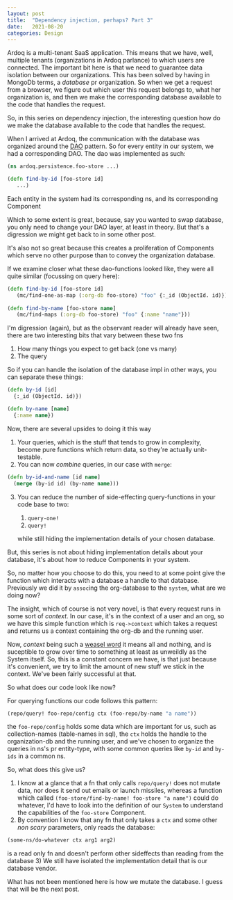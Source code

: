 ```yaml
---
layout: post
title:  "Dependency injection, perhaps? Part 3"
date:   2021-08-20
categories: Design
---
```


Ardoq is a multi-tenant SaaS application. This means that we have, well, multiple tenants (organizations in Ardoq parlance) to which users are connected. The important bit here is that we need to guarantee data isolation between our organizations. This has been solved by having in MongoDb terms, a _database_ pr organization. So when we get a request from a browser, we figure out which user this request belongs to, what her organization is, and then we make the corresponding database available to the code that handles the request.

So, in this series on dependency injection, the interesting question how do we make the database available to the code that handles the request.

When I arrived at Ardoq, the communication with the database was organized around the [DAO](https://en.wikipedia.org/wiki/Data_access_object) pattern. So for every entity in our system, we had a corresponding DAO. The dao was implemented as such:

```clj
(ns ardoq.persistence.foo-store ...)

(defn find-by-id [foo-store id]
   ...)
```

Each entity in the system had its corresponding ns, and its corresponding Component

Which to some extent is great, because, say you wanted to swap database, you only need to change your DAO layer, at least in theory. But that's a digression we might get back to in some other post.

It's also not so great because this creates a proliferation of Components which serve no other purpose than to convey the organization database.

If we examine closer what these dao-functions looked like, they were all quite similar (focussing on query here):

```clj
(defn find-by-id [foo-store id]
   (mc/find-one-as-map (:org-db foo-store) "foo" {:_id (ObjectId. id)}))
   
(defn find-by-name [foo-store name]
   (mc/find-maps (:org-db foo-store) "foo" {:name "name"}))
``` 

I'm digression (again), but as the observant reader will already have seen, there are two interesting bits that vary between these two fns

1) How many things you expect to get back (one vs many)
2) The query

So if you can handle the isolation of the database impl in other ways, you can separate these things:

```clj
(defn by-id [id]
  {:_id (ObjectId. id)})

(defn by-name [name]
  {:name name})
```

Now, there are several upsides to doing it this way

1) Your queries, which is the stuff that tends to grow in complexity, become pure functions which return data, so they're actually unit-testable.
2) You can now _combine_ queries, in our case with `merge`:
```clj
(defn by-id-and-name [id name]
  (merge (by-id id) (by-name name)))
```
3) You can reduce the number of side-effecting query-functions in your code base to two:
    1) `query-one!`
    2) `query!`
   
   while still hiding the implementation details of your chosen database.

But, this series is not about hiding implementation details about your database, it's about how to reduce Components in your system.

So, no matter how you choose to do this, you need to at some point give the function which interacts with a database a handle to that database. Previously we did it by `assoc`ing the org-database to the `system`, what are we doing now?

The insight, which of course is not very novel, is that every request runs in some sort of _context_. In our case, it's in the context of a user and an org, so we have this simple function which is `req->context` which takes a request and returns us a context containing the org-db and the running user.

Now, _context_ being such a [weasel word](https://en.wikipedia.org/wiki/Weasel_word) it means all and nothing, and is suceptible to grow over time to something at least as unweildly as the System itself. So, this is a constant concern we have, is that just because it's convenient, we try to limit the amount of new stuff we stick in the context. We've been fairly successful at that.

So what does our code look like now?

For querying functions our code follows this pattern:

```clj
(repo/query! foo-repo/config ctx (foo-repo/by-name "a name")) 
```

the `foo-repo/config` holds some data which are important for us, such as collection-names (table-names in sql), the `ctx` holds the handle to the organization-db and the running user, and we've chosen to organize the queries in ns's pr entity-type, with some common queries like `by-id` and `by-ids` in a common ns.

So, what does this give us?

1) I know at a glance that a fn that only calls  `repo/query!` does not mutate data, nor does it send out emails or launch missiles, whereas a function which called `(foo-store/find-by-name! foo-store "a name")` could do whatever, I'd have to look into the definition of our `System` to understand the capabilities of the `foo-store` Component.
2) By convention I know that any fn that only takes a `ctx` and some other _non scary_ parameters, only reads the database:
```clj
(some-ns/do-whatever ctx arg1 arg2)
```
is a read only fn and doesn't perform other sideffects than reading from the database
3) We still have isolated the implementation detail that is our database vendor. 

What has not been mentioned here is how we mutate the database. I guess that will be the next post.
